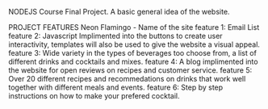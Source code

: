 NODEJS Course Final Project. A basic general idea of the website.

PROJECT FEATURES Neon Flamingo - Name of the site feature 1: Email List feature 2: Javascript Implimented into the buttons to create user interactivity, templates will also be used to give the website a visual appeal. feature 3: Wide variety in the types of beverages too choose from, a list of different drinks and cocktails and mixes. feature 4: A blog implimented into the website for open reviews on recipes and customer service. feature 5: Over 20 different recipes and recommedations on drinks that work well together with different meals and events. feature 6: Step by step instructions on how to make your prefered cocktail.